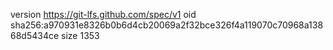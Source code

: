 version https://git-lfs.github.com/spec/v1
oid sha256:a970931e8326b0b6d4cb20069a2f32bce326f4a119070c70968a13868d5434ce
size 1353
